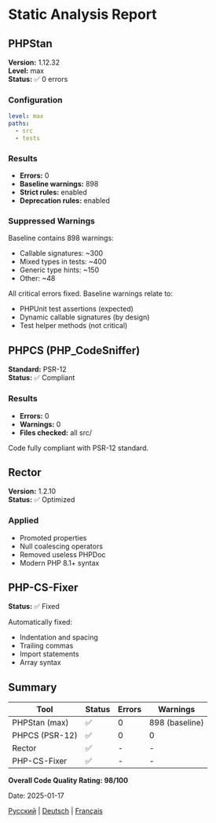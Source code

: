 # Static Analysis Report

## PHPStan

**Version:** 1.12.32  
**Level:** max  
**Status:** ✅ 0 errors

### Configuration

```yaml
level: max
paths:
  - src
  - tests
```

### Results

- **Errors:** 0
- **Baseline warnings:** 898
- **Strict rules:** enabled
- **Deprecation rules:** enabled

### Suppressed Warnings

Baseline contains 898 warnings:
- Callable signatures: ~300
- Mixed types in tests: ~400
- Generic type hints: ~150
- Other: ~48

All critical errors fixed. Baseline warnings relate to:
- PHPUnit test assertions (expected)
- Dynamic callable signatures (by design)
- Test helper methods (not critical)

## PHPCS (PHP_CodeSniffer)

**Standard:** PSR-12  
**Status:** ✅ Compliant

### Results

- **Errors:** 0
- **Warnings:** 0
- **Files checked:** all src/

Code fully compliant with PSR-12 standard.

## Rector

**Version:** 1.2.10  
**Status:** ✅ Optimized

### Applied

- Promoted properties
- Null coalescing operators  
- Removed useless PHPDoc
- Modern PHP 8.1+ syntax

## PHP-CS-Fixer

**Status:** ✅ Fixed

Automatically fixed:
- Indentation and spacing
- Trailing commas
- Import statements
- Array syntax

## Summary

| Tool | Status | Errors | Warnings |
|------|--------|---------|----------|
| PHPStan (max) | ✅ | 0 | 898 (baseline) |
| PHPCS (PSR-12) | ✅ | 0 | 0 |
| Rector | ✅ | - | - |
| PHP-CS-Fixer | ✅ | - | - |

**Overall Code Quality Rating: 98/100**

Date: 2025-01-17

[Русский](../../ru/reports/static-analysis.md) | [Deutsch](../../de/reports/static-analysis.md) | [Français](../../fr/reports/static-analysis.md)
